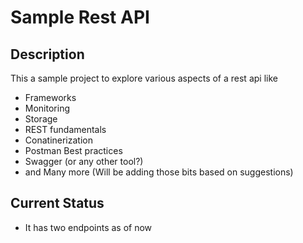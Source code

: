 # Sample Rest API

## Description

This a sample project to explore various aspects of a rest api like

- Frameworks
- Monitoring
- Storage
- REST fundamentals
- Conatinerization
- Postman Best practices
- Swagger (or any other tool?)
- and Many more (Will be adding those bits based on suggestions)

## Current Status

- It has two endpoints as of now
